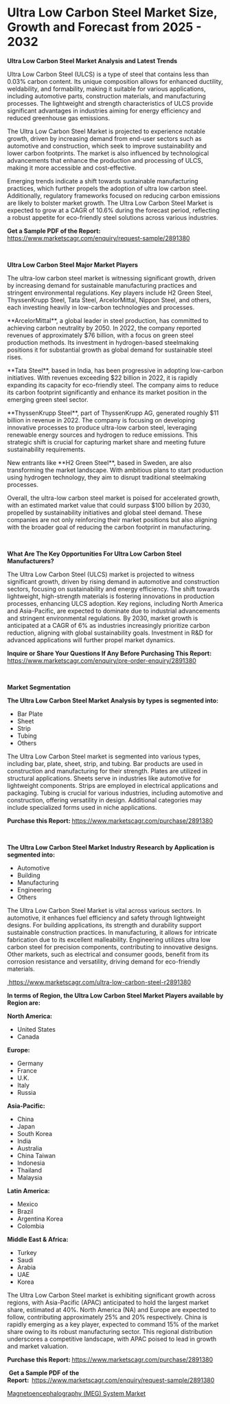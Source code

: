 <p><h1>Ultra Low Carbon Steel Market Size, Growth and Forecast from 2025 - 2032</h1></p><p><strong>Ultra Low Carbon Steel Market Analysis and Latest Trends</strong></p>
<p><p>Ultra Low Carbon Steel (ULCS) is a type of steel that contains less than 0.03% carbon content. Its unique composition allows for enhanced ductility, weldability, and formability, making it suitable for various applications, including automotive parts, construction materials, and manufacturing processes. The lightweight and strength characteristics of ULCS provide significant advantages in industries aiming for energy efficiency and reduced greenhouse gas emissions.</p><p>The Ultra Low Carbon Steel Market is projected to experience notable growth, driven by increasing demand from end-user sectors such as automotive and construction, which seek to improve sustainability and lower carbon footprints. The market is also influenced by technological advancements that enhance the production and processing of ULCS, making it more accessible and cost-effective.</p><p>Emerging trends indicate a shift towards sustainable manufacturing practices, which further propels the adoption of ultra low carbon steel. Additionally, regulatory frameworks focused on reducing carbon emissions are likely to bolster market growth. The Ultra Low Carbon Steel Market is expected to grow at a CAGR of 10.6% during the forecast period, reflecting a robust appetite for eco-friendly steel solutions across various industries.</p></p>
<p><strong>Get a Sample PDF of the Report:&nbsp;</strong> <a href="https://www.marketscagr.com/enquiry/request-sample/2891380?utm_campaign=2113&utm_medium=2&utm_source=Github&utm_content=ia&utm_term=14032025&utm_id=ultra-low-carbon-steel">https://www.marketscagr.com/enquiry/request-sample/2891380</a></p>
<p>&nbsp;</p>
<p><strong>Ultra Low Carbon Steel Major Market Players</strong></p>
<p><p>The ultra-low carbon steel market is witnessing significant growth, driven by increasing demand for sustainable manufacturing practices and stringent environmental regulations. Key players include H2 Green Steel, ThyssenKrupp Steel, Tata Steel, ArcelorMittal, Nippon Steel, and others, each investing heavily in low-carbon technologies and processes.</p><p>**ArcelorMittal**, a global leader in steel production, has committed to achieving carbon neutrality by 2050. In 2022, the company reported revenues of approximately $76 billion, with a focus on green steel production methods. Its investment in hydrogen-based steelmaking positions it for substantial growth as global demand for sustainable steel rises.</p><p>**Tata Steel**, based in India, has been progressive in adopting low-carbon initiatives. With revenues exceeding $22 billion in 2022, it is rapidly expanding its capacity for eco-friendly steel. The company aims to reduce its carbon footprint significantly and enhance its market position in the emerging green steel sector.</p><p>**ThyssenKrupp Steel**, part of ThyssenKrupp AG, generated roughly $11 billion in revenue in 2022. The company is focusing on developing innovative processes to produce ultra-low carbon steel, leveraging renewable energy sources and hydrogen to reduce emissions. This strategic shift is crucial for capturing market share and meeting future sustainability requirements.</p><p>New entrants like **H2 Green Steel**, based in Sweden, are also transforming the market landscape. With ambitious plans to start production using hydrogen technology, they aim to disrupt traditional steelmaking processes.</p><p>Overall, the ultra-low carbon steel market is poised for accelerated growth, with an estimated market value that could surpass $100 billion by 2030, propelled by sustainability initiatives and global steel demand. These companies are not only reinforcing their market positions but also aligning with the broader goal of reducing the carbon footprint in manufacturing.</p></p>
<p>&nbsp;</p>
<p><strong>What Are The Key Opportunities For Ultra Low Carbon Steel Manufacturers?</strong></p>
<p><p>The Ultra Low Carbon Steel (ULCS) market is projected to witness significant growth, driven by rising demand in automotive and construction sectors, focusing on sustainability and energy efficiency. The shift towards lightweight, high-strength materials is fostering innovations in production processes, enhancing ULCS adoption. Key regions, including North America and Asia-Pacific, are expected to dominate due to industrial advancements and stringent environmental regulations. By 2030, market growth is anticipated at a CAGR of 6% as industries increasingly prioritize carbon reduction, aligning with global sustainability goals. Investment in R&D for advanced applications will further propel market dynamics.</p></p>
<p><strong>Inquire or Share Your Questions If Any Before Purchasing This Report:</strong> <a href="https://www.marketscagr.com/enquiry/pre-order-enquiry/2891380?utm_campaign=2113&utm_medium=2&utm_source=Github&utm_content=ia&utm_term=14032025&utm_id=ultra-low-carbon-steel">https://www.marketscagr.com/enquiry/pre-order-enquiry/2891380</a></p>
<p>&nbsp;</p>
<p><strong>Market Segmentation</strong></p>
<p><strong>The Ultra Low Carbon Steel Market Analysis by types is segmented into:</strong></p>
<p><ul><li>Bar Plate</li><li>Sheet</li><li>Strip</li><li>Tubing</li><li>Others</li></ul></p>
<p><p>The Ultra Low Carbon Steel market is segmented into various types, including bar, plate, sheet, strip, and tubing. Bar products are used in construction and manufacturing for their strength. Plates are utilized in structural applications. Sheets serve in industries like automotive for lightweight components. Strips are employed in electrical applications and packaging. Tubing is crucial for various industries, including automotive and construction, offering versatility in design. Additional categories may include specialized forms used in niche applications.</p></p>
<p><strong>Purchase this Report:&nbsp;</strong><a href="https://www.marketscagr.com/purchase/2891380?utm_campaign=2113&utm_medium=2&utm_source=Github&utm_content=ia&utm_term=14032025&utm_id=ultra-low-carbon-steel">https://www.marketscagr.com/purchase/2891380</a></p>
<p>&nbsp;</p>
<p><strong>The Ultra Low Carbon Steel Market Industry Research by Application is segmented into:</strong></p>
<p><ul><li>Automotive</li><li>Building</li><li>Manufacturing</li><li>Engineering</li><li>Others</li></ul></p>
<p><p>The Ultra Low Carbon Steel Market is vital across various sectors. In automotive, it enhances fuel efficiency and safety through lightweight designs. For building applications, its strength and durability support sustainable construction practices. In manufacturing, it allows for intricate fabrication due to its excellent malleability. Engineering utilizes ultra low carbon steel for precision components, contributing to innovative designs. Other markets, such as electrical and consumer goods, benefit from its corrosion resistance and versatility, driving demand for eco-friendly materials.</p></p>
<p><a href="https://www.marketscagr.com/ultra-low-carbon-steel-r2891380?utm_campaign=2113&utm_medium=2&utm_source=Github&utm_content=ia&utm_term=14032025&utm_id=ultra-low-carbon-steel">&nbsp;https://www.marketscagr.com/ultra-low-carbon-steel-r2891380</a></p>
<p><strong>In terms of Region, the Ultra Low Carbon Steel Market Players available by Region are:</strong></p>
<p>
    <p> <strong> North America: </strong>
        <ul>
            <li>United States</li>
            <li>Canada</li>
        </ul>
        </p> 
    <p> <strong> Europe: </strong>
        <ul>
            <li>Germany</li>
            <li>France</li>
            <li>U.K.</li>
            <li>Italy</li>
            <li>Russia</li>
        </ul>
        </p> 
    <p> <strong> Asia-Pacific: </strong>
        <ul>
            <li>China</li>
            <li>Japan</li>
            <li>South Korea</li>
            <li>India</li>
            <li>Australia</li>
            <li>China Taiwan</li>
            <li>Indonesia</li>
            <li>Thailand</li>
            <li>Malaysia</li>
        </ul>
        </p> 
    <p> <strong> Latin America: </strong>
        <ul>
            <li>Mexico</li>
            <li>Brazil</li>
            <li>Argentina Korea</li>
            <li>Colombia</li>
        </ul>
        </p> 
    <p> <strong> Middle East & Africa: </strong>
        <ul>
            <li>Turkey</li>
            <li>Saudi</li>
            <li>Arabia</li>
            <li>UAE</li>
            <li>Korea</li>
        </ul>
    </p>
    </p>
<p><p>The Ultra Low Carbon Steel market is exhibiting significant growth across regions, with Asia-Pacific (APAC) anticipated to hold the largest market share, estimated at 40%. North America (NA) and Europe are expected to follow, contributing approximately 25% and 20% respectively. China is rapidly emerging as a key player, expected to command 15% of the market share owing to its robust manufacturing sector. This regional distribution underscores a competitive landscape, with APAC poised to lead in growth and market valuation.</p></p>
<p><strong>Purchase this Report: </strong><a href="https://www.marketscagr.com/purchase/2891380?utm_campaign=2113&utm_medium=2&utm_source=Github&utm_content=ia&utm_term=14032025&utm_id=ultra-low-carbon-steel">https://www.marketscagr.com/purchase/2891380</a></p>
<p>&nbsp;<strong>Get a Sample PDF of the Report:&nbsp;&nbsp;</strong><a href="https://www.marketscagr.com/enquiry/request-sample/2891380?utm_campaign=2113&utm_medium=2&utm_source=Github&utm_content=ia&utm_term=14032025&utm_id=ultra-low-carbon-steel">https://www.marketscagr.com/enquiry/request-sample/2891380</a></p>
<p><strong></strong></p>
<p><p><a href="https://github.com/dringals/Market-Research-Report-List-6/blob/main/magnetoencephalography-meg-system-market.md?utm_campaign=2113&utm_medium=2&utm_source=Github&utm_content=ia&utm_term=14032025&utm_id=ultra-low-carbon-steel">Magnetoencephalography (MEG) System Market</a></p></p>